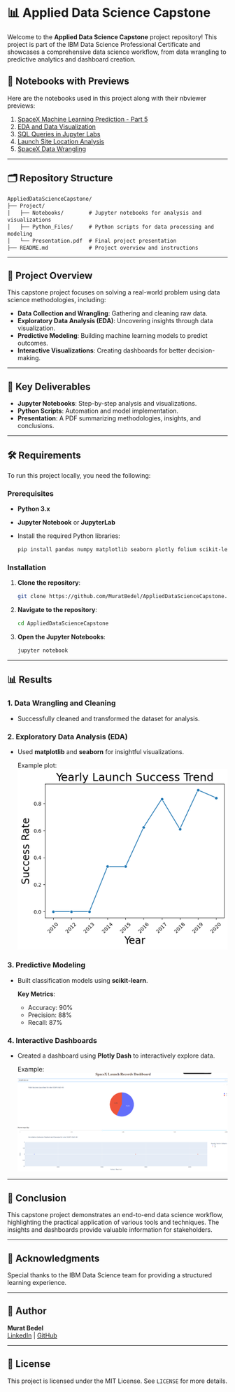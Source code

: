 
# 📊 Applied Data Science Capstone

Welcome to the **Applied Data Science Capstone** project repository! This project is part of the IBM Data Science Professional Certificate and showcases a comprehensive data science workflow, from data wrangling to predictive analytics and dashboard creation.

## 📄 Notebooks with Previews

Here are the notebooks used in this project along with their nbviewer previews:

1. <a href="https://nbviewer.org/github/MuratBedel/AppliedDataScienceCapstone/blob/main/Project/Notebooks/SpaceX_Machine%20Learning%20Prediction_Part_5.ipynb" target="_blank">SpaceX Machine Learning Prediction - Part 5</a>
2. <a href="https://nbviewer.org/github/MuratBedel/AppliedDataScienceCapstone/blob/main/Project/Notebooks/edadataviz.ipynb" target="_blank">EDA and Data Visualization</a>
3. <a href="https://nbviewer.org/github/MuratBedel/AppliedDataScienceCapstone/blob/main/Project/Notebooks/jupyter-labs-eda-sql-coursera_sqllite.ipynb" target="_blank">SQL Queries in Jupyter Labs</a>
4. <a href="https://nbviewer.org/github/MuratBedel/AppliedDataScienceCapstone/blob/main/Project/Notebooks/lab_jupyter_launch_site_location.ipynb" target="_blank">Launch Site Location Analysis</a>
5. <a href="https://nbviewer.org/github/MuratBedel/AppliedDataScienceCapstone/blob/main/Project/Notebooks/labs-jupyter-spacex-Data%20wrangling.ipynb" target="_blank">SpaceX Data Wrangling</a>




---

## 🗂 Repository Structure

```plaintext
AppliedDataScienceCapstone/
├── Project/
│   ├── Notebooks/        # Jupyter notebooks for analysis and visualizations
│   ├── Python_Files/     # Python scripts for data processing and modeling
│   └── Presentation.pdf  # Final project presentation
├── README.md             # Project overview and instructions
```

---

## 📖 Project Overview

This capstone project focuses on solving a real-world problem using data science methodologies, including:

- **Data Collection and Wrangling**: Gathering and cleaning raw data.
- **Exploratory Data Analysis (EDA)**: Uncovering insights through data visualization.
- **Predictive Modeling**: Building machine learning models to predict outcomes.
- **Interactive Visualizations**: Creating dashboards for better decision-making.

---

## 🚀 Key Deliverables

- **Jupyter Notebooks**: Step-by-step analysis and visualizations.
- **Python Scripts**: Automation and model implementation.
- **Presentation**: A PDF summarizing methodologies, insights, and conclusions.

---

## 🛠️ Requirements

To run this project locally, you need the following:

### Prerequisites

- **Python 3.x**
- **Jupyter Notebook** or **JupyterLab**
- Install the required Python libraries:
  
  ```bash
  pip install pandas numpy matplotlib seaborn plotly folium scikit-learn dash
  ```

### Installation

1. **Clone the repository**:
   ```bash
   git clone https://github.com/MuratBedel/AppliedDataScienceCapstone.git
   ```

2. **Navigate to the repository**:
   ```bash
   cd AppliedDataScienceCapstone
   ```

3. **Open the Jupyter Notebooks**:
   ```bash
   jupyter notebook
   ```

---

## 📊 Results

### 1. **Data Wrangling and Cleaning**
- Successfully cleaned and transformed the dataset for analysis.

### 2. **Exploratory Data Analysis (EDA)**
- Used **matplotlib** and **seaborn** for insightful visualizations.
  
  Example plot:
  ![Example Plot](https://github.com/MuratBedel/AppliedDataScienceCapstone/blob/main/Project/Plots/Yearly%20Launch%20Success%20Trend.png)

### 3. **Predictive Modeling**
- Built classification models using **scikit-learn**.
  
  **Key Metrics**:
  - Accuracy: 90%
  - Precision: 88%
  - Recall: 87%

### 4. **Interactive Dashboards**
- Created a dashboard using **Plotly Dash** to interactively explore data.

  Example:
  ![Dashboard Example](https://github.com/MuratBedel/AppliedDataScienceCapstone/blob/main/Project/Plots/DashSS.png)

---

## 📌 Conclusion

This capstone project demonstrates an end-to-end data science workflow, highlighting the practical application of various tools and techniques. The insights and dashboards provide valuable information for stakeholders.

---

## 🤝 Acknowledgments

Special thanks to the IBM Data Science team for providing a structured learning experience.

---

## 👤 Author

**Murat Bedel**  
[LinkedIn](https://www.linkedin.com/in/muratbedel) | [GitHub](https://github.com/MuratBedel)

---

## 📝 License

This project is licensed under the MIT License. See `LICENSE` for more details.
